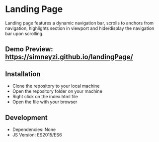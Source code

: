 # Landing Page
Landing page features a dynamic navigation bar, scrolls to anchors from navigation, highlights section in viewport and hide/display the navigation bar upon scrolling.

## Demo Preview: https://simneyzi.github.io/landingPage/

## Installation
* Clone the repository to your local machine
* Open the repository folder on your machine
* Right click on the index.html file
* Open the file with your browser


## Development
* Dependencies: None
* JS Version: ES2015/ES6



